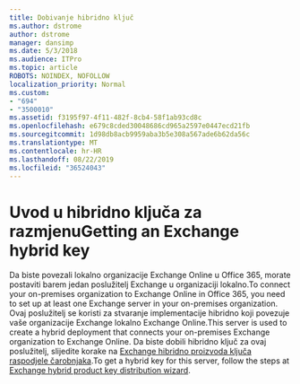 ```yaml
---
title: Dobivanje hibridno ključ
ms.author: dstrome
author: dstrome
manager: dansimp
ms.date: 5/3/2018
ms.audience: ITPro
ms.topic: article
ROBOTS: NOINDEX, NOFOLLOW
localization_priority: Normal
ms.custom:
- "694"
- "3500010"
ms.assetid: f3195f97-4f11-482f-8cb4-58f1ab93cd8c
ms.openlocfilehash: e679c8cded30048686cd965a2597e0447ecd21fb
ms.sourcegitcommit: 1d98db8acb9959aba3b5e308a567ade6b62da56c
ms.translationtype: MT
ms.contentlocale: hr-HR
ms.lasthandoff: 08/22/2019
ms.locfileid: "36524043"
---
```

# <a name="getting-an-exchange-hybrid-key"></a><span data-ttu-id="00253-102">Uvod u hibridno ključa za razmjenu</span><span class="sxs-lookup"><span data-stu-id="00253-102">Getting an Exchange hybrid key</span></span>

<span data-ttu-id="00253-103">Da biste povezali lokalno organizacije Exchange Online u Office 365, morate postaviti barem jedan poslužitelj Exchange u organizaciji lokalno.</span><span class="sxs-lookup"><span data-stu-id="00253-103">To connect your on-premises organization to Exchange Online in Office 365, you need to set up at least one Exchange server in your on-premises organization.</span></span> <span data-ttu-id="00253-104">Ovaj poslužitelj se koristi za stvaranje implementacije hibridno koji povezuje vaše organizacije Exchange lokalno Exchange Online.</span><span class="sxs-lookup"><span data-stu-id="00253-104">This server is used to create a hybrid deployment that connects your on-premises Exchange organization to Exchange Online.</span></span> <span data-ttu-id="00253-105">Da biste dobili hibridno ključ za ovaj poslužitelj, slijedite korake na [Exchange hibridno proizvoda ključa raspodjele čarobnjaka](https://aka.ms/hybridkey).</span><span class="sxs-lookup"><span data-stu-id="00253-105">To get a hybrid key for this server, follow the steps at [Exchange hybrid product key distribution wizard](https://aka.ms/hybridkey).</span></span>
  